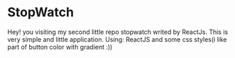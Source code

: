 # StopWatch
Hey! you visiting my second little repo stopwatch writed by ReactJs. 
This is very simple and little application.
Using: ReactJS and some css styles(i like part of button color with gradient :))


